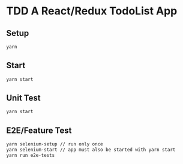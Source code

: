 # TDD A React/Redux TodoList App

## Setup

```bash
yarn
```

## Start

```bash
yarn start
```

## Unit Test

```bash
yarn start
```

## E2E/Feature Test

```bash
yarn selenium-setup // run only once
yarn selenium-start // app must also be started with yarn start
yarn run e2e-tests
```
